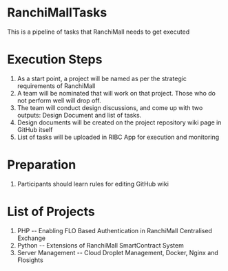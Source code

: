 # RanchiMallTasks
This is a pipeline of tasks that RanchiMall needs to get executed

# Execution Steps 
1. As a start point, a project will be named as per the strategic requirements of RanchiMall  
2. A team will be nominated that will work on that project. Those who do not perform well will drop off.
3. The team will conduct design discussions, and come up with two outputs: Design Document and list of tasks.
4. Design documents will be created on the project repository wiki page in GitHub itself
5. List of tasks will be uploaded in RIBC App for execution and monitoring

# Preparation
1. Participants should learn rules for editing GitHub wiki

# List of Projects
1. PHP -- Enabling FLO Based Authentication in RanchiMall Centralised Exchange
2. Python -- Extensions of RanchiMall SmartContract System
3. Server Management -- Cloud Droplet Management, Docker, Nginx and Flosights
